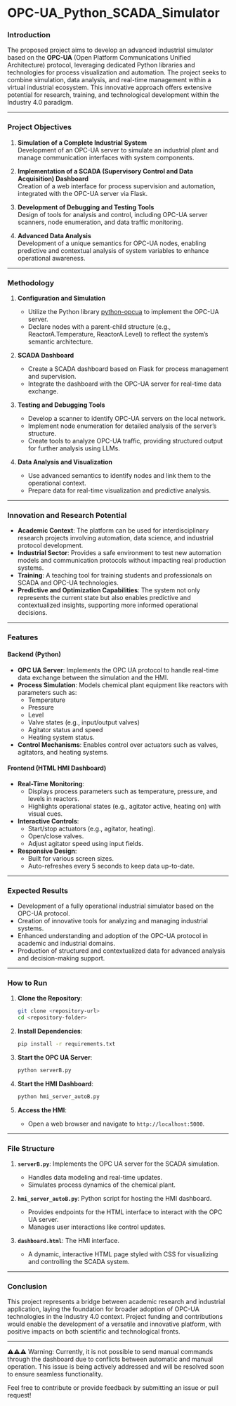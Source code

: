 # OPC-UA_Python_SCADA_Simulator

### **Introduction**

The proposed project aims to develop an advanced industrial simulator based on the **OPC-UA** (Open Platform Communications Unified Architecture) protocol, leveraging dedicated Python libraries and technologies for process visualization and automation. The project seeks to combine simulation, data analysis, and real-time management within a virtual industrial ecosystem. This innovative approach offers extensive potential for research, training, and technological development within the Industry 4.0 paradigm.

---

### **Project Objectives**

1. **Simulation of a Complete Industrial System**  
   Development of an OPC-UA server to simulate an industrial plant and manage communication interfaces with system components.

2. **Implementation of a SCADA (Supervisory Control and Data Acquisition) Dashboard**  
   Creation of a web interface for process supervision and automation, integrated with the OPC-UA server via Flask.

3. **Development of Debugging and Testing Tools**  
   Design of tools for analysis and control, including OPC-UA server scanners, node enumeration, and data traffic monitoring.

4. **Advanced Data Analysis**  
   Development of a unique semantics for OPC-UA nodes, enabling predictive and contextual analysis of system variables to enhance operational awareness.

---

### **Methodology**

1. **Configuration and Simulation**
   - Utilize the Python library [python-opcua](https://pypi.org/project/opcua/) to implement the OPC-UA server.
   - Declare nodes with a parent-child structure (e.g., ReactorA.Temperature, ReactorA.Level) to reflect the system’s semantic architecture.

2. **SCADA Dashboard**
   - Create a SCADA dashboard based on Flask for process management and supervision.
   - Integrate the dashboard with the OPC-UA server for real-time data exchange.

3. **Testing and Debugging Tools**
   - Develop a scanner to identify OPC-UA servers on the local network.
   - Implement node enumeration for detailed analysis of the server’s structure.
   - Create tools to analyze OPC-UA traffic, providing structured output for further analysis using LLMs.

4. **Data Analysis and Visualization**
   - Use advanced semantics to identify nodes and link them to the operational context.
   - Prepare data for real-time visualization and predictive analysis.

---

### **Innovation and Research Potential**

- **Academic Context**: The platform can be used for interdisciplinary research projects involving automation, data science, and industrial protocol development.
- **Industrial Sector**: Provides a safe environment to test new automation models and communication protocols without impacting real production systems.
- **Training**: A teaching tool for training students and professionals on SCADA and OPC-UA technologies.
- **Predictive and Optimization Capabilities**: The system not only represents the current state but also enables predictive and contextualized insights, supporting more informed operational decisions.

---

### **Features**

#### Backend (Python)
- **OPC UA Server**: Implements the OPC UA protocol to handle real-time data exchange between the simulation and the HMI.
- **Process Simulation**: Models chemical plant equipment like reactors with parameters such as:
  - Temperature
  - Pressure
  - Level
  - Valve states (e.g., input/output valves)
  - Agitator status and speed
  - Heating system status.
- **Control Mechanisms**: Enables control over actuators such as valves, agitators, and heating systems.

#### Frontend (HTML HMI Dashboard)
- **Real-Time Monitoring**:
  - Displays process parameters such as temperature, pressure, and levels in reactors.
  - Highlights operational states (e.g., agitator active, heating on) with visual cues.
- **Interactive Controls**:
  - Start/stop actuators (e.g., agitator, heating).
  - Open/close valves.
  - Adjust agitator speed using input fields.
- **Responsive Design**:
  - Built for various screen sizes.
  - Auto-refreshes every 5 seconds to keep data up-to-date.

---

### **Expected Results**

- Development of a fully operational industrial simulator based on the OPC-UA protocol.
- Creation of innovative tools for analyzing and managing industrial systems.
- Enhanced understanding and adoption of the OPC-UA protocol in academic and industrial domains.
- Production of structured and contextualized data for advanced analysis and decision-making support.

---

### **How to Run**

1. **Clone the Repository**:
   ```bash
   git clone <repository-url>
   cd <repository-folder>
   ```

2. **Install Dependencies**:
   ```bash
   pip install -r requirements.txt
   ```

3. **Start the OPC UA Server**:
   ```bash
   python serverB.py
   ```

4. **Start the HMI Dashboard**:
   ```bash
   python hmi_server_autoB.py
   ```

5. **Access the HMI**:
   - Open a web browser and navigate to `http://localhost:5000`.

---

### **File Structure**

1. **`serverB.py`**: Implements the OPC UA server for the SCADA simulation.
   - Handles data modeling and real-time updates.
   - Simulates process dynamics of the chemical plant.

2. **`hmi_server_autoB.py`**: Python script for hosting the HMI dashboard.
   - Provides endpoints for the HTML interface to interact with the OPC UA server.
   - Manages user interactions like control updates.

3. **`dashboard.html`**: The HMI interface.
   - A dynamic, interactive HTML page styled with CSS for visualizing and controlling the SCADA system.

---

### **Conclusion**

This project represents a bridge between academic research and industrial application, laying the foundation for broader adoption of OPC-UA technologies in the Industry 4.0 context. Project funding and contributions would enable the development of a versatile and innovative platform, with positive impacts on both scientific and technological fronts.

---
⚠️⚠️⚠️
Warning: Currently, it is not possible to send manual commands through the dashboard due to conflicts between automatic and manual operation. This issue is being actively addressed and will be resolved soon to ensure seamless functionality.

Feel free to contribute or provide feedback by submitting an issue or pull request!
